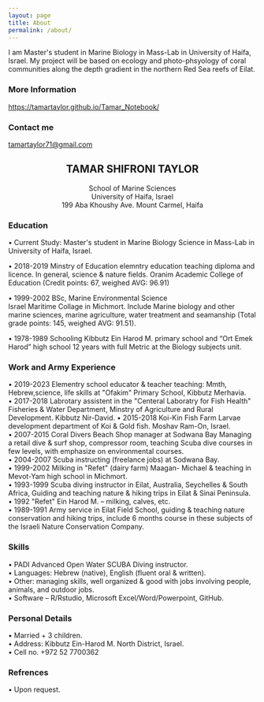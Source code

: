 ```yaml
---
layout: page
title: About
permalink: /about/
---
```


I am Master's student in Marine Biology in Mass-Lab in University of Haifa, Israel. 
My project will be based on ecology and photo-phsyology of coral communities along the depth gradient in the northern Red Sea reefs of Eilat. 
 

### More Information

https://tamartaylor.github.io/Tamar_Notebook/

### Contact me

[tamartaylor71@gmail.com](tamartaylor71@gmail.com)


## <center>TAMAR SHIFRONI TAYLOR</center>
<center>School of Marine Sciences</center>
<center>University of Haifa, Israel</center>
<center>199 Aba Khoushy Ave. Mount Carmel, Haifa</center>


### Education

• Current Study: Master's student in Marine Biology Science in Mass-Lab in University of Haifa, Israel.

• 2018-2019 Minstry of Education elemntry education teaching diploma and licence.  In general, science & nature fields. 
Oranim Academic College of Education (Credit points: 67, weighed AVG: 96.91) 

• 1999-2002	BSc, Marine Environmental Science  
Israel Maritime Collage in Michmort.
Include Marine biology and other marine sciences, marine agriculture, water treatment and seamanship 
(Total grade points: 145, weighed AVG: 91.51).  

• 1978-1989	Schooling
Kibbutz Ein Harod M. primary school and “Ort Emek Harod” high school 
12 years with full Metric at the Biology subjects unit.  

### Work and Army Experience

• 2019-2023 Elementry school educator & teacher
teaching: Mmth, Hebrew,science, life skills
at "Ofakim" Primary School,
Kibbutz Merhavia.  
• 2017-2018 Labrotary assistent in the "Centeral Laboratry for Fish Health" 
Fisheries & Water Department, Minstry of Agriculture and Rural Development. Kibbutz Nir-David.
• 2015-2018 Koi-Kin Fish Farm 
Larvae development department of Koi & Gold fish.
Moshav Ram-On, Israel.  
• 2007-2015 Coral Divers Beach Shop manager at Sodwana Bay
Managing a retail dive & surf shop, compressor room, teaching Scuba dive courses in few levels, with emphasize on environmental courses.    
•	2004-2007 Scuba instructing (freelance jobs) at Sodwana Bay.  
•	1999-2002 Milking in "Refet" (dairy farm) Maagan- Michael & teaching in Mevot-Yam high school in Michmort.  
•	1993-1999 Scuba diving instructor in Eilat, Australia, Seychelles & South Africa,
Guiding and teaching nature & hiking trips in Eilat & Sinai Peninsula.  
•	1992 "Refet" Ein Harod M. – milking, calves, etc.  
•	1989-1991 Army service in Eilat Field School, guiding & teaching nature conservation and hiking trips, include 6 months course in these subjects of the Israeli Nature Conservation Company. 

### Skills

•	PADI Advanced Open Water SCUBA Diving instructor.  
• Languages: Hebrew (native), English (fluent oral & written).  
•	Other: managing skills, well organized & good with jobs involving people, animals, and outdoor jobs.  
•   Software – R/Rstudio, Microsoft Excel/Word/Powerpoint, GitHub.

### Personal Details

• Married + 3 children.  
• Address: Kibbutz Ein-Harod M. North District, Israel.  
• Cell no. +972 52 7700362

### Refrences

•	Upon request.